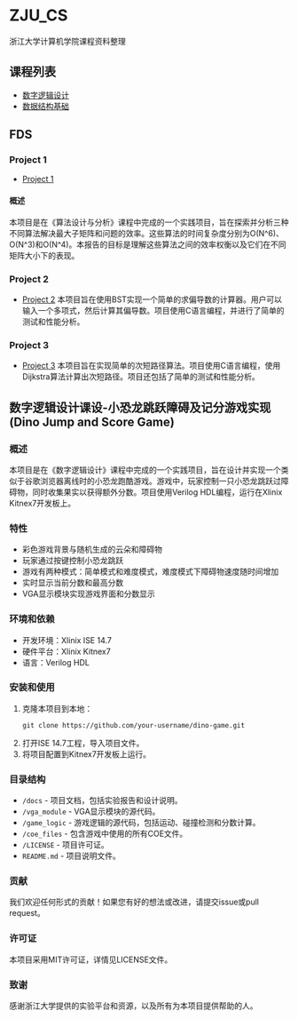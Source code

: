 # ZJU_CS
浙江大学计算机学院课程资料整理
## 课程列表
- [数字逻辑设计](./数字逻辑设计)
- [数据结构基础](./FDS)
  
## FDS
### Project 1
- [Project 1](./FDS/Project1)
#### 概述
本项目是在《算法设计与分析》课程中完成的一个实践项目，旨在探索并分析三种不同算法解决最大子矩阵和问题的效率。这些算法的时间复杂度分别为O(N^6)、O(N^3)和O(N^4)。本报告的目标是理解这些算法之间的效率权衡以及它们在不同矩阵大小下的表现。
### Project 2
- [Project 2](./FDS/Project2)
本项目旨在使用BST实现一个简单的求偏导数的计算器。用户可以输入一个多项式，然后计算其偏导数。项目使用C语言编程，并进行了简单的测试和性能分析。
### Project 3
- [Project 3](./FDS/Project3)
本项目旨在实现简单的次短路径算法。项目使用C语言编程，使用Dijkstra算法计算出次短路径。项目还包括了简单的测试和性能分析。
## 数字逻辑设计课设-小恐龙跳跃障碍及记分游戏实现 (Dino Jump and Score Game)

### 概述
本项目是在《数字逻辑设计》课程中完成的一个实践项目，旨在设计并实现一个类似于谷歌浏览器离线时的小恐龙跑酷游戏。游戏中，玩家控制一只小恐龙跳跃过障碍物，同时收集果实以获得额外分数。项目使用Verilog HDL编程，运行在Xlinix Kitnex7开发板上。

### 特性
- 彩色游戏背景与随机生成的云朵和障碍物
- 玩家通过按键控制小恐龙跳跃
- 游戏有两种模式：简单模式和难度模式，难度模式下障碍物速度随时间增加
- 实时显示当前分数和最高分数
- VGA显示模块实现游戏界面和分数显示

### 环境和依赖
- 开发环境：Xlinix ISE 14.7
- 硬件平台：Xlinix Kitnex7
- 语言：Verilog HDL

### 安装和使用
1. 克隆本项目到本地：
   ```
   git clone https://github.com/your-username/dino-game.git
   ```
2. 打开ISE 14.7工程，导入项目文件。
3. 将项目配置到Kitnex7开发板上运行。

### 目录结构
- `/docs` - 项目文档，包括实验报告和设计说明。
- `/vga_module` - VGA显示模块的源代码。
- `/game_logic` - 游戏逻辑的源代码，包括运动、碰撞检测和分数计算。
- `/coe_files` - 包含游戏中使用的所有COE文件。
- `/LICENSE` - 项目许可证。
- `README.md` - 项目说明文件。

### 贡献
我们欢迎任何形式的贡献！如果您有好的想法或改进，请提交issue或pull request。

### 许可证
本项目采用MIT许可证，详情见LICENSE文件。

### 致谢
感谢浙江大学提供的实验平台和资源，以及所有为本项目提供帮助的人。